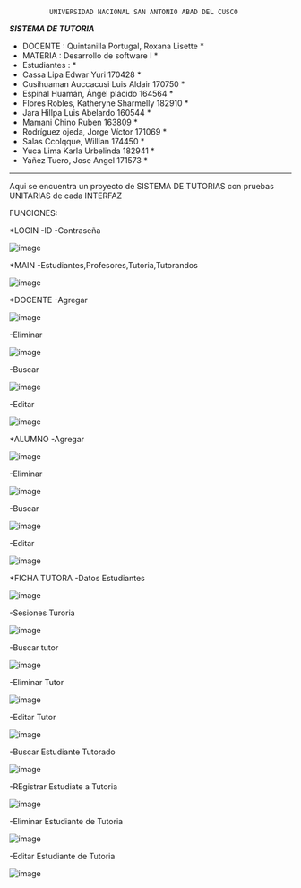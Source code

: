               UNIVERSIDAD NACIONAL SAN ANTONIO ABAD DEL CUSCO
*****************************SISTEMA DE TUTORIA*****************************
* DOCENTE     :                 Quintanilla Portugal, Roxana Lisette       * 
* MATERIA     :                 Desarrollo de software I	                 *
* Estudiantes :                                                            *
* Cassa Lipa Edwar Yuri					            170428                         *
* Cusihuaman Auccacusi Luis Aldair				  170750                         *
* Espinal Huamán, Ángel plácido				      164564                         *
* Flores Robles, Katheryne Sharmelly 				182910                         *
* Jara Hillpa Luis Abelardo					        160544                         *
* Mamani Chino Ruben						            163809                         *
* Rodríguez ojeda, Jorge Víctor				      171069                         *
* Salas Ccolqque, Willian					          174450                         *
* Yuca Lima Karla Urbelinda 					      182941                         *
* Yañez Tuero, Jose Angel					          171573                         *
****************************************************************************
Aqui se encuentra un proyecto de SISTEMA DE TUTORIAS  con pruebas UNITARIAS de cada INTERFAZ


FUNCIONES:

*LOGIN
 -ID
 -Contraseña
 
 ![image](https://user-images.githubusercontent.com/72510761/134268813-aab404af-c004-47ec-97fa-3d3af6cb6710.png)


*MAIN
 -Estudiantes,Profesores,Tutoria,Tutorandos
 
 ![image](https://user-images.githubusercontent.com/72510761/134268880-63c2c7c7-2e6b-4e9e-88aa-5c414e2b64c6.png)



*DOCENTE
 -Agregar
 
 ![image](https://user-images.githubusercontent.com/72510761/134269074-3b518055-38c0-42ed-a93d-530fe603bdae.png)


 -Eliminar
 
 ![image](https://user-images.githubusercontent.com/72510761/134269136-e7306ef4-b7d3-4401-957f-d5ce7df51ae7.png)

 -Buscar
 
 ![image](https://user-images.githubusercontent.com/72510761/134269245-ef81024f-bfdd-400a-890b-1e07b73b0985.png)
 
 -Editar
 
 ![image](https://user-images.githubusercontent.com/72510761/134269175-88db852d-2c0d-4aa2-9b84-c12f503004a6.png)

*ALUMNO
 -Agregar
 
 ![image](https://user-images.githubusercontent.com/72510761/134269289-53a518bc-be44-47ca-8f6f-1097ac9afb8d.png)

 -Eliminar
 
 ![image](https://user-images.githubusercontent.com/72510761/134269333-b9896a3c-75c1-4c9b-b721-f0f5339f54fb.png)

 -Buscar
 
 ![image](https://user-images.githubusercontent.com/72510761/134269384-59f9c302-55df-4909-bbcc-2255399f9deb.png)

 -Editar
 
 ![image](https://user-images.githubusercontent.com/72510761/134269420-6d5a9da3-dda1-4565-9efd-d0027d841802.png)

*FICHA TUTORA
 -Datos Estudiantes
 
![image](https://user-images.githubusercontent.com/72510761/134269540-a41c1b4f-71b8-4943-a8d2-4562687db12c.png)

-Sesiones Turoria
 
![image](https://user-images.githubusercontent.com/72510761/134269585-339790e6-1e40-45fe-bfb4-ec224e9a9d29.png)

 -Buscar tutor
 
 ![image](https://user-images.githubusercontent.com/72510761/134269643-ca476b0b-0007-4685-9125-10c88903b0b3.png)

 -Eliminar Tutor
 
 ![image](https://user-images.githubusercontent.com/72510761/134269754-ee55384e-c88e-4666-8dda-417d0cbf5382.png)

 -Editar Tutor
 
 ![image](https://user-images.githubusercontent.com/72510761/134269805-e065e692-e746-44dd-875e-e0cea41ac35c.png)

 
 -Buscar Estudiante Tutorado
 
 ![image](https://user-images.githubusercontent.com/72510761/134269847-185bc3e2-687c-4115-a579-6670f9850285.png)


 -REgistrar Estudiate a Tutoria
 
 ![image](https://user-images.githubusercontent.com/72510761/134269929-db44e01f-d7cf-4527-9f91-70c8fa5bfbc5.png)

 -Eliminar Estudiante de Tutoria
 
 ![image](https://user-images.githubusercontent.com/72510761/134270005-07e7fd46-e8ac-41ed-a3ef-cdfb31275ff7.png)

 -Editar Estudiante  de Tutoria
 
 ![image](https://user-images.githubusercontent.com/72510761/134270054-78b5e51f-07ed-413f-9581-f34107cd5de6.png)

 
 

 


 
 
 
 

 

